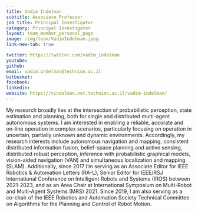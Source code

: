 ```yaml
---
title: Vadim Indelman
subtitle: Associate Professor
job_title: Principal Investigator
category: Principal Investigator
layout: team_member_personal_page
image: /img/team/VadimIndelman.jpeg
link-new-tab: true

twitter: https://twitter.com/vadim_indelman
youtube: 
github: 
email: vadim.indelman@technion.ac.il
bitbucket: 
facebook: 
linkedin: 
website: https://vindelman.net.technion.ac.il/vadim-indelman/
---
```


My research broadly lies at the intersection of probabilistic perception, state estimation and planning, both for single and distributed multi-agent autonomous systems. I am interested in enabling a reliable, accurate and on-line operation in complex scenarios, particularly focusing on operation in uncertain, partially unknown and dynamic environments. Accordingly, my research interests include autonomous navigation and mapping, consistent distributed information fusion, belief-space planning and active sensing, distributed robust perception, inference with probabilistic graphical models, vision-aided navigation (VAN) and simultaneous localization and mapping (SLAM). Additionally, since 2017 I’m serving as an Associate Editor for IEEE Robotics & Automation Letters (RA-L), Senior Editor for IEEE/RSJ International Conference on Intelligent Robots and Systems (IROS) between 2021-2023, and as an Area Chair at International Symposium on Multi-Robot and Multi-Agent Systems (MRS) 2021. Since 2019, I am also serving as a co-chair of the IEEE Robotics and Automation Society Technical Committee on Algorithms for the Planning and Control of Robot Motion.


<!-- {% bibliography --query @*[year=2023] --group_by none %}
{% bibliography -q @*[c ~= {{ V. Indelman }}] %}
{% bibliography --sort authors %} -->
